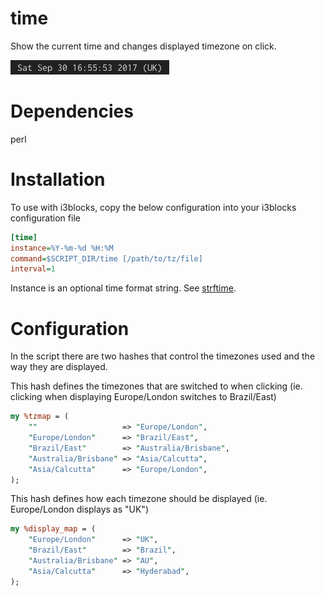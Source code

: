 # time

Show the current time and changes displayed timezone on click.

![](time.png)

# Dependencies

perl

# Installation

To use with i3blocks, copy the below configuration into your i3blocks configuration file

```INI
[time]
instance=%Y-%m-%d %H:%M
command=$SCRIPT_DIR/time [/path/to/tz/file]
interval=1
```

Instance is an optional time format string. See [strftime](https://linux.die.net/man/3/strftime).

# Configuration

In the script there are two hashes that control the timezones used and the way they are displayed.

This hash defines the timezones that are switched to when clicking (ie. clicking when displaying Europe/London switches to Brazil/East)
```perl
my %tzmap = (
	""                   => "Europe/London",
	"Europe/London"      => "Brazil/East",
	"Brazil/East"        => "Australia/Brisbane",
	"Australia/Brisbane" => "Asia/Calcutta",
	"Asia/Calcutta"      => "Europe/London",
);
```

This hash defines how each timezone should be displayed (ie. Europe/London displays as "UK")
```perl
my %display_map = (
	"Europe/London"      => "UK",
	"Brazil/East"        => "Brazil",
	"Australia/Brisbane" => "AU",
	"Asia/Calcutta"      => "Hyderabad",
);
```
